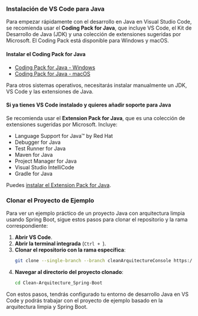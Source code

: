 ### Instalación de VS Code para Java

Para empezar rápidamente con el desarrollo en Java en Visual Studio Code, se recomienda usar el **Coding Pack for Java**, que incluye VS Code, el Kit de Desarrollo de Java (JDK) y una colección de extensiones sugeridas por Microsoft. El Coding Pack está disponible para Windows y macOS.

#### Instalar el Coding Pack for Java
- [Coding Pack for Java - Windows](https://aka.ms/coding-pack-java-win)
- [Coding Pack for Java - macOS](https://aka.ms/coding-pack-java-mac)

Para otros sistemas operativos, necesitarás instalar manualmente un JDK, VS Code y las extensiones de Java.

#### Si ya tienes VS Code instalado y quieres añadir soporte para Java
Se recomienda usar el **Extension Pack for Java**, que es una colección de extensiones sugeridas por Microsoft. Incluye:
- Language Support for Java™ by Red Hat
- Debugger for Java
- Test Runner for Java
- Maven for Java
- Project Manager for Java
- Visual Studio IntelliCode
- Gradle for Java

Puedes [instalar el Extension Pack for Java](https://marketplace.visualstudio.com/items?itemName=vscjava.vscode-java-pack).

### Clonar el Proyecto de Ejemplo

Para ver un ejemplo práctico de un proyecto Java con arquitectura limpia usando Spring Boot, sigue estos pasos para clonar el repositorio y la rama correspondiente:

1. **Abrir VS Code**.
2. **Abrir la terminal integrada** (`Ctrl + `).
3. **Clonar el repositorio con la rama específica**:
   ```sh
   git clone --single-branch --branch cleanArquitectureConsole https://github.com/danielmatt-dev/Clean-Arquitecture_Spring-Boot.git
   ```
4. **Navegar al directorio del proyecto clonado**:
   ```sh
   cd Clean-Arquitecture_Spring-Boot
   ```

Con estos pasos, tendrás configurado tu entorno de desarrollo Java en VS Code y podrás trabajar con el proyecto de ejemplo basado en la arquitectura limpia y Spring Boot.
